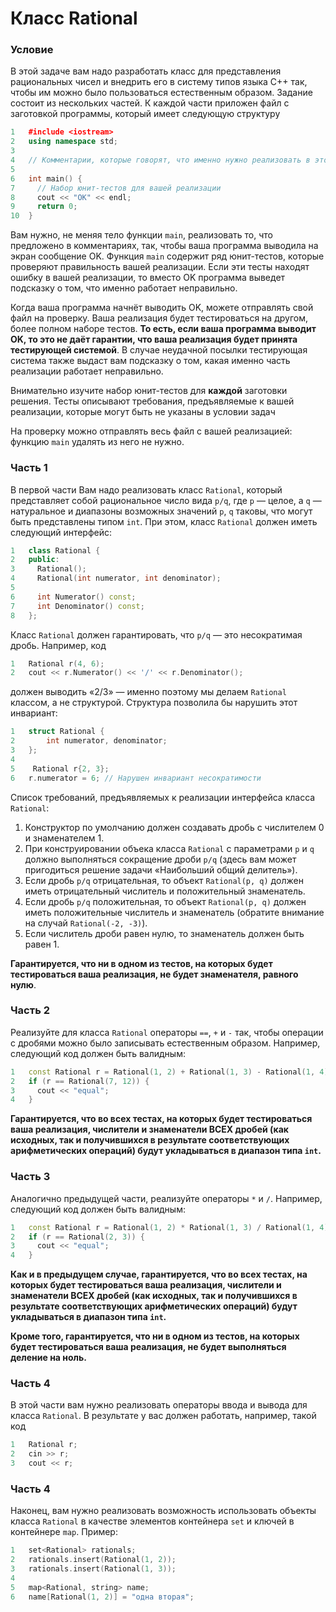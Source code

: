 # Класс Rational

### Условие
 
В этой задаче вам надо разработать класс для представления рациональных чисел и внедрить его в систему типов языка С++ так, чтобы им можно было пользоваться естественным образом. Задание состоит из нескольких частей. К каждой части приложен файл с заготовкой программы, который имеет следующую структуру

```c++
1   #include <iostream>
2   using namespace std;
3
4   // Комментарии, которые говорят, что именно нужно реализовать в этой программе
5   
6   int main() {
7     // Набор юнит-тестов для вашей реализации
8     cout << "OK" << endl;
9     return 0;
10  }
```

Вам нужно, не меняя тело функции `main`, реализовать то, что предложено в комментариях, так, чтобы ваша программа выводила на экран сообщение OK. Функция `main` содержит ряд юнит-тестов, которые проверяют правильность вашей реализации. Если эти тесты находят ошибку в вашей реализации, то вместо OK программа выведет подсказку о том, что именно работает неправильно.

Когда ваша программа начнёт выводить OK, можете отправлять свой файл на проверку. Ваша реализация будет тестироваться на другом, более полном наборе тестов. **То есть, если ваша программа выводит OK, то это не даёт гарантии, что ваша реализация будет принята тестирующей системой**. В случае неудачной посылки тестирующая система также выдаст вам подсказку о том, какая именно часть реализации работает неправильно.

Внимательно изучите набор юнит-тестов для **каждой** заготовки решения. Тесты описывают требования, предъявляемые к вашей реализации, которые могут быть не указаны в условии задач

На проверку можно отправлять весь файл с вашей реализацией: функцию `main` удалять из него не нужно.

### Часть 1

В первой части Вам надо реализовать класс `Rational`, который представляет собой рациональное число вида `p/q`, где `p` — целое, а `q` — натуральное и диапазоны возможных значений `p`, `q` таковы, что могут быть представлены типом `int`. При этом, класс `Rational` должен иметь следующий интерфейс:

```c++
1   class Rational {
2   public:
3     Rational();
4     Rational(int numerator, int denominator);
5
6     int Numerator() const;
7     int Denominator() const;
8   };
```

Класс `Rational` должен гарантировать, что `p/q` — это несократимая дробь. Например, код

```c++
1   Rational r(4, 6);
2   cout << r.Numerator() << '/' << r.Denominator();
```

должен выводить «2/3» — именно поэтому мы делаем `Rational` классом, а не структурой. Структура позволила бы нарушить этот инвариант:  

```c++
1   struct Rational {
2       int numerator, denominator;
3   };
4
5    Rational r{2, 3};
6   r.numerator = 6; // Нарушен инвариант несократимости
```

Список требований, предъявляемых к реализации интерфейса класса `Rational`:

1) Конструктор по умолчанию должен создавать дробь с числителем 0 и знаменателем 1.
2) При конструировании объека класса `Rational` с параметрами `p` и `q` должно выполняться сокращение дроби `p/q` (здесь вам может пригодиться решение задачи «Наибольший общий делитель»).
3) Если дробь `p/q` отрицательная, то объект `Rational(p, q)` должен иметь отрицательный числитель и положительный знаменатель.
4) Если дробь `p/q` положительная, то объект `Rational(p, q)` должен иметь положительные числитель и знаменатель (обратите внимание на случай `Rational(-2, -3)`).
5) Если числитель дроби равен нулю, то знаменатель должен быть равен 1.

**Гарантируется, что ни в одном из тестов, на которых будет тестироваться ваша реализация, не будет знаменателя, равного нулю**.

### Часть 2

Реализуйте для класса `Rational` операторы `==`, `+` и `-` так, чтобы операции с дробями можно было записывать естественным образом. Например, следующий код должен быть валидным:  

```c++
1   const Rational r = Rational(1, 2) + Rational(1, 3) - Rational(1, 4);
2   if (r == Rational(7, 12)) {
3     cout << "equal";
4   }
```

**Гарантируется, что во всех тестах, на которых будет тестироваться ваша реализация, числители и знаменатели ВСЕХ дробей (как исходных, так и получившихся в результате соответствующих арифметических операций) будут укладываться в диапазон типа `int`.**

### Часть 3

Аналогично предыдущей части, реализуйте операторы `*` и `/`. Например, следующий код должен быть валидным:  

```c++
1   const Rational r = Rational(1, 2) * Rational(1, 3) / Rational(1, 4);
2   if (r == Rational(2, 3)) {
3     cout << "equal";
4   }
```

**Как и в предыдущем случае, гарантируется, что во всех тестах, на которых будет тестироваться ваша реализация, числители и знаменатели ВСЕХ дробей (как исходных, так и получившихся в результате соответствующих арифметических операций) будут укладываться в диапазон типа `int`.**

**Кроме того, гарантируется, что ни в одном из тестов, на которых будет тестироваться ваша реализация, не будет выполняться деление на ноль.**

### Часть 4

В этой части вам нужно реализовать операторы ввода и вывода для класса `Rational`. В результате у вас должен работать, например, такой код

```c++
1   Rational r;
2   cin >> r;
3   cout << r;
```

### Часть 4

Наконец, вам нужно реализовать возможность использовать объекты класса `Rational` в качестве элементов контейнера `set` и ключей в контейнере `map`. Пример:

```c++
1   set<Rational> rationals;
2   rationals.insert(Rational(1, 2));
3   rationals.insert(Rational(1, 3));
4
5   map<Rational, string> name;
6   name[Rational(1, 2)] = "одна вторая";
```